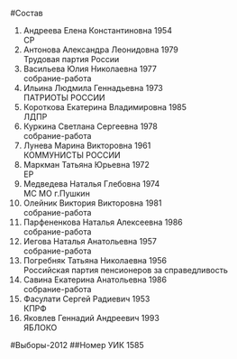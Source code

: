 #Состав
1. Андреева Елена Константиновна 1954   
    СР
2. Антонова Александра Леонидовна 1979   
    Трудовая партия России
3. Васильева Юлия Николаевна 1977   
    собрание-работа
4. Ильина Людмила Геннадьевна 1973   
    ПАТРИОТЫ РОССИИ
5. Короткова Екатерина Владимировна 1985   
    ЛДПР
6. Куркина Светлана Сергеевна 1978   
    собрание-работа
7. Лунева Марина Викторовна 1961   
    КОММУНИСТЫ РОССИИ
8. Маркман Татьяна Юрьевна 1972   
    ЕР
9. Медведева Наталья Глебовна 1974   
    МС МО г.Пушкин
10. Олейник Виктория Викторовна 1981   
    собрание-работа
11. Парфененкова Наталья Алексеевна 1986   
    собрание-работа
12. Иегова Наталья Анатольевна 1957   
    собрание-работа
13. Погребняк Татьяна Николаевна 1956   
    Российская партия пенсионеров за справедливость
14. Савина Екатерина Анатольевна 1986   
    собрание-работа
15. Фасулати Сергей Радиевич 1953   
    КПРФ
16. Яковлев Геннадий Андреевич 1993   
    ЯБЛОКО

#Выборы-2012
##Номер УИК
1585